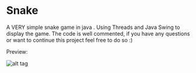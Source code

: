 Snake
=====

A VERY simple snake game in java .
Using Threads and Java Swing to display the game.
The code is well commented, if you have any questions or want to continue this project feel free to do so :)

Preview:




![alt tag](http://i62.tinypic.com/behbw3.png)
